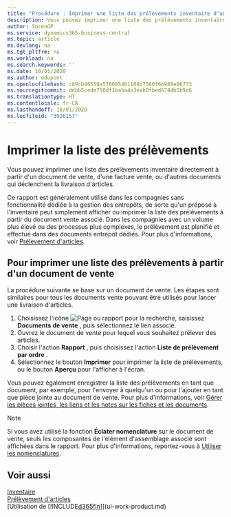 ```yaml
---
title: "Procédure : Imprimer une liste des prélèvements inventaire d'un document de vente"
description: Vous pouvez imprimer une liste des prélèvements inventaire directement à partir d'un document de vente, des ventes, de la facture et d'autres documents vente sortants.
author: SorenGP
ms.service: dynamics365-business-central
ms.topic: article
ms.devlang: na
ms.tgt_pltfrm: na
ms.workload: na
ms.search.keywords: ''
ms.date: 10/01/2020
ms.author: edupont
ms.openlocfilehash: c89cb40559a570605401108d7560f6b989e06773
ms.sourcegitcommit: ddbb5cede750df1baba4b3eab8fbed6744b5b9d6
ms.translationtype: HT
ms.contentlocale: fr-CA
ms.lasthandoff: 10/01/2020
ms.locfileid: "3926157"
---
```

# <a name="print-the-picking-list"></a>Imprimer la liste des prélèvements
Vous pouvez imprimer une liste des prélèvements inventaire directement à partir d'un document de vente, d'une facture vente, ou d'autres documents qui déclenchent la livraison d'articles.

Ce rapport est généralement utilisé dans les compagnies sans fonctionnalité dédiée à la gestion des entrepôts, de sorte qu'un préposé à l'inventaire peut simplement afficher ou imprimer la liste des prélèvements à partir du document vente associé. Dans les compagnies avec un volume plus élevé ou des processus plus complexes, le prélèvement est planifié et effectué dans des documents entrepôt dédiés. Pour plus d'informations, voir [Prélèvement d'articles](warehouse-pick-items.md).

## <a name="to-print-a-picking-list-from-a-sales-order"></a>Pour imprimer une liste des prélèvements à partir d'un document de vente  
La procédure suivante se base sur un document de vente. Les étapes sont similaires pour tous les documents vente pouvant être utilisés pour lancer une livraison d'articles.

1. Choisissez l'icône ![Page ou rapport pour la recherche](media/ui-search/search_small.png "Icône Page ou rapport pour la recherche"), saisissez **Documents de vente** , puis sélectionnez le lien associé.  
2. Ouvrez le document de vente pour lequel vous souhaitez prélever des articles.  
3. Choisir l'action **Rapport** , puis choisissez l'action **Liste de prélèvement par ordre** .  
4. Sélectionnez le bouton **Imprimer** pour imprimer la liste de prélèvements, ou le bouton **Aperçu** pour l'afficher à l'écran.

Vous pouvez également enregistrer la liste des prélèvements en tant que document, par exemple, pour l'envoyer à quelqu'un ou pour l'ajouter en tant que pièce jointe au document de vente. Pour plus d'informations, voir [Gérer les pièces jointes, les liens et les notes sur les fiches et les documents](ui-how-add-link-to-record.md).

> [!NOTE]
> Si vous avez utilisé la fonction **Éclater nomenclature** sur le document de vente, seuls les composantes de l'élément d'assemblage associé sont affichées dans le rapport. Pour plus d'informations, reportez-vous à [Utiliser les nomenclatures](inventory-how-work-BOMs.md).

## <a name="see-also"></a>Voir aussi  
[Inventaire](inventory-manage-inventory.md)  
[Prélèvement d'articles](warehouse-pick-items.md)  
[Utilisation de [!INCLUDE[d365fin](includes/d365fin_md.md)]](ui-work-product.md)   
